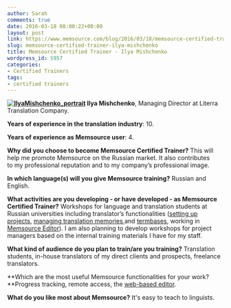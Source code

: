 ```yaml
---
author: Sarah
comments: true
date: 2016-03-18 08:00:22+00:00
layout: post
link: https://www.memsource.com/blog/2016/03/18/memsource-certified-trainer-ilya-mishchenko/
slug: memsource-certified-trainer-ilya-mishchenko
title: Memsource Certified Trainer - Ilya Mishchenko
wordpress_id: 5957
categories:
- Certified Trainers
tags:
- certified trainers
---
```


**[![IlyaMishchenko_portrait](/wp-content/uploads/2016/02/IlyaMishchenko_portrait-300x260.png)](/wp-content/uploads/2016/02/IlyaMishchenko_portrait.png)
Ilya Mishchenko**, Managing Director at Literra Translation Company.

**Years of experience in the translation industry**: 10.

**Years of experience as Memsource user**: 4.

<!-- more -->

**Why did you choose to become Memsource Certified Trainer?** This will help me promote Memsource on the Russian market. It also contributes to my professional reputation and to my company’s professional image.

**In which language(s) will you give Memsource training?** Russian and English.

**What activities are you developing - or have developed - as Memsource Certified Trainer?** Workshops for language and translation students at Russian universities including translator’s functionalities ([setting up projects](http://wiki.memsource.com/wiki/Memsource_Cloud_User_Manual#Projects), [managing translation memories ](http://wiki.memsource.com/wiki/Memsource_Cloud_User_Manual#Translation_Memories)and [termbases](http://wiki.memsource.com/wiki/Memsource_Cloud_User_Manual#Term_Bases), working in [Memsource Editor](http://wiki.memsource.com/wiki/Memsource_Editor_User_Manual)). I am also planning to develop workshops for project managers based on the internal training materials I have for my staff.

**What kind of audience do you plan to train/are you training?** Translation students, in-house translators of my direct clients and prospects, freelance translators.

**Which are the most useful Memsource functionalities for your work? **Progress tracking, remote access, the [web-based editor](http://wiki.memsource.com/wiki/Memsource_Web_Editor_User_Manual).

**What do you like most about Memsource?** It's easy to teach to linguists.


